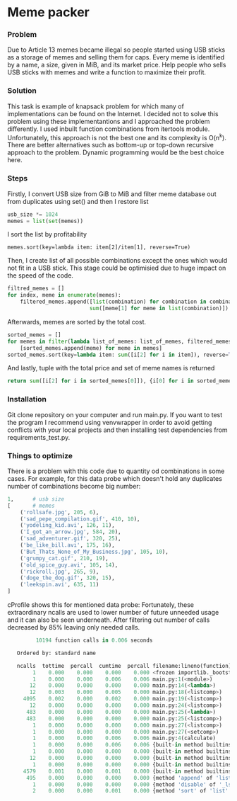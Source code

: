 # Meme packer
### Problem
Due to Article 13 memes became illegal so people started using USB sticks as a storage of memes and selling them for caps. Every meme is identified by a name, a size, given in MiB, and its market price. Help people who sells USB sticks with memes and write a function to maximize their profit. 
### Solution 
This task is example of knapsack problem for which many of implementations can be found on the Internet. I decided not to solve this problem using these implementantions and I approached the problem differently. I used inbuilt function combinations from itertools module. Unfortunately, this approach is not the best one and its complexity is O(n<sup>k</sup>). There are better alternatives such as bottom-up or top-down recursive approach to the problem. Dynamic programming would be the best choice here. 
### Steps
Firstly, I convert USB size from GiB to MiB and filter meme database out from duplicates using set() and then I restore list
```python
usb_size *= 1024
memes = list(set(memes))
```
I sort the list by profitability
```
memes.sort(key=lambda item: item[2]/item[1], reverse=True)
```
Then, I create list of all possible combinations except the ones which would not fit in a USB stick.
This stage could be optimisied due to huge impact on the speed of the code.
```python
filtred_memes = []
for index, meme in enumerate(memes):
    filtered_memes.append([list(combination) for combination in combinations(memes, len(memes)-index) if
                          sum([meme[1] for meme in list(combination)]) <= usb_size])
```
Afterwards, memes are sorted by the total cost.
```python
sorted_memes = []
for memes in filter(lambda list_of_memes: list_of_memes, filtered_memes):
    [sorted_memes.append(meme) for meme in memes]
sorted_memes.sort(key=lambda item: sum([i[2] for i in item]), reverse=True)
```
And lastly,  tuple with the total price and set of meme names is returned
```python
return sum([i[2] for i in sorted_memes[0]]), {i[0] for i in sorted_memes[0]}
```

### Installation
Git clone repository on your computer and run main.py.
If you want to test the program I recommend using venvwrapper in order to avoid getting conflicts with your local projects and then installing test dependencies from requirements_test.py. 

### Things to optimize
There is a problem with this code due to quantity od combinations in some cases. 
For example, for this data probe which doesn't hold any duplicates number of combinations become big number:
```python
1,      # usb size
[       # memes
    ('rollsafe.jpg', 205, 6),        
    ('sad_pepe_compilation.gif', 410, 10),
    ('yodeling_kid.avi', 126, 11),
    ('I_got_an_arrow.jpg', 584, 20),
    ('sad_adventurer.gif', 320, 25),
    ('be_like_bill.avi', 175, 16),
    ('But_Thats_None_of_My_Business.jpg', 105, 10),
    ('grumpy_cat.gif', 210, 19),
    ('old_spice_guy.avi', 105, 14),
    ('rickroll.jpg', 265, 9),
    ('doge_the_dog.gif', 320, 15),
    ('leekspin.avi', 635, 11)
]
```
cProfile shows this for mentioned data probe:
Fortunately, these extraordinary ncalls are used to lower number of future unneeded usage and it can also be seen underneath. After filtering out number of calls decreased by 85% leaving only needed calls.
```python
         10194 function calls in 0.006 seconds

   Ordered by: standard name

   ncalls  tottime  percall  cumtime  percall filename:lineno(function)
        1    0.000    0.000    0.000    0.000 <frozen importlib._bootstrap>:1009(_handle_fromlist)
        1    0.000    0.000    0.006    0.006 main.py:1(<module>)
       12    0.000    0.000    0.000    0.000 main.py:14(<lambda>)
       12    0.003    0.000    0.005    0.000 main.py:18(<listcomp>)
     4095    0.002    0.000    0.002    0.000 main.py:19(<listcomp>)
       12    0.000    0.000    0.000    0.000 main.py:24(<listcomp>)
      483    0.000    0.000    0.000    0.000 main.py:25(<lambda>)
      483    0.000    0.000    0.000    0.000 main.py:25(<listcomp>)
        1    0.000    0.000    0.000    0.000 main.py:27(<listcomp>)
        1    0.000    0.000    0.000    0.000 main.py:27(<setcomp>)
        1    0.000    0.000    0.006    0.006 main.py:4(calculate)
        1    0.000    0.000    0.006    0.006 {built-in method builtins.exec}
        1    0.000    0.000    0.000    0.000 {built-in method builtins.hasattr}
       12    0.000    0.000    0.000    0.000 {built-in method builtins.len}
        1    0.000    0.000    0.000    0.000 {built-in method builtins.print}
     4579    0.001    0.000    0.001    0.000 {built-in method builtins.sum}
      495    0.000    0.000    0.000    0.000 {method 'append' of 'list' objects}
        1    0.000    0.000    0.000    0.000 {method 'disable' of '_lsprof.Profiler' objects}
        2    0.000    0.000    0.001    0.000 {method 'sort' of 'list' objects}
```
